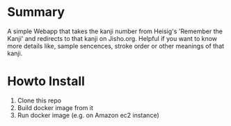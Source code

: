 # Summary
A simple Webapp that takes the kanji number from Heisig's 'Remember the Kanji' and redirects to that kanji on Jisho.org.
Helpful if you want to know more details like, sample sencences, stroke order or other meanings of that kanji.

# Howto Install
1. Clone this repo
2. Build docker image from it
3. Run docker image (e.g. on Amazon ec2 instance)
